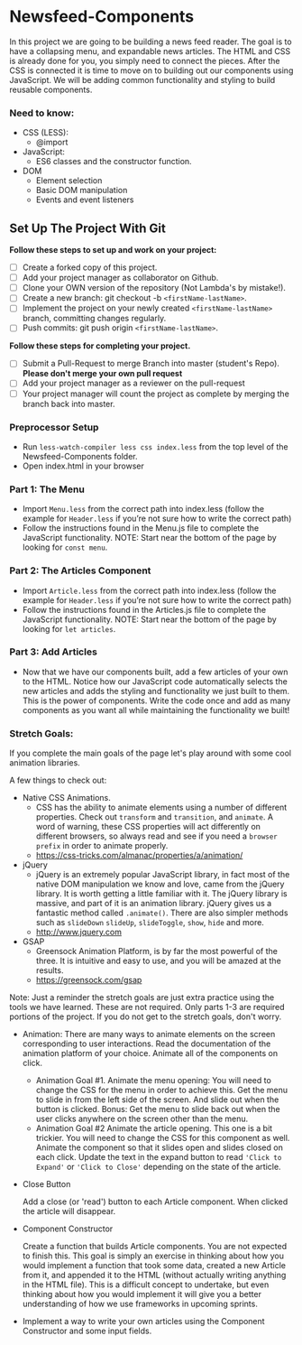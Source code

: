 # Newsfeed-Components

In this project we are going to be building a news feed reader. The goal is to have a collapsing menu, and expandable news articles. The HTML and CSS is already done for you, you simply need to connect the pieces. After the CSS is connected it is time to move on to building out our components using JavaScript. We will be adding common functionality and styling to build reusable components.

### Need to know:

-   CSS (LESS):
    -   @import
-   JavaScript:
    -   ES6 classes and the constructor function.
-   DOM
    -   Element selection
    -   Basic DOM manipulation
    -   Events and event listeners

## Set Up The Project With Git

**Follow these steps to set up and work on your project:**

-   [ ] Create a forked copy of this project.
-   [ ] Add your project manager as collaborator on Github.
-   [ ] Clone your OWN version of the repository (Not Lambda's by mistake!).
-   [ ] Create a new branch: git checkout -b `<firstName-lastName>`.
-   [ ] Implement the project on your newly created `<firstName-lastName>` branch, committing changes regularly.
-   [ ] Push commits: git push origin `<firstName-lastName>`.

**Follow these steps for completing your project.**

-   [ ] Submit a Pull-Request to merge <firstName-lastName> Branch into master (student's Repo). **Please don't merge your own pull request**
-   [ ] Add your project manager as a reviewer on the pull-request
-   [ ] Your project manager will count the project as complete by merging the branch back into master.

### Preprocessor Setup

-   Run `less-watch-compiler less css index.less` from the top level of the Newsfeed-Components folder.
-   Open index.html in your browser

### Part 1: The Menu

-   Import `Menu.less` from the correct path into index.less (follow the example for `Header.less` if you’re not sure how to write the correct path)
-   Follow the instructions found in the Menu.js file to complete the JavaScript functionality. NOTE: Start near the bottom of the page by looking for `const menu`.

### Part 2: The Articles Component

-   Import `Article.less` from the correct path into index.less (follow the example for `Header.less` if you’re not sure how to write the correct path)
-   Follow the instructions found in the Articles.js file to complete the JavaScript functionality. NOTE: Start near the bottom of the page by looking for `let articles`.

### Part 3: Add Articles

-   Now that we have our components built, add a few articles of your own to the HTML. Notice how our JavaScript code automatically selects the new articles and adds the styling and functionality we just built to them. This is the power of components. Write the code once and add as many components as you want all while maintaining the functionality we built!

### Stretch Goals:

If you complete the main goals of the page let's play around with some cool animation libraries.

A few things to check out:

-   Native CSS Animations.
    -   CSS has the ability to animate elements using a number of different properties. Check out `transform` and `transition`, and `animate`. A word of warning, these CSS properties will act differently on different browsers, so always read and see if you need a `browser prefix` in order to animate properly.
    -   https://css-tricks.com/almanac/properties/a/animation/
-   jQuery
    -   jQuery is an extremely popular JavaScript library, in fact most of the native DOM manipulation we know and love, came from the jQuery library. It is worth getting a little familiar with it. The jQuery library is massive, and part of it is an animation library. jQuery gives us a fantastic method called `.animate()`. There are also simpler methods such as `slideDown` `slideUp`, `slideToggle`, `show`, `hide` and more.
    -   http://www.jquery.com
-   GSAP
    -   Greensock Animation Platform, is by far the most powerful of the three. It is intuitive and easy to use, and you will be amazed at the results.
    -   https://greensock.com/gsap

Note: Just a reminder the stretch goals are just extra practice using the tools we have learned. These are not required. Only parts 1-3 are required portions of the project. If you do not get to the stretch goals, don't worry.

-   Animation: There are many ways to animate elements on the screen corresponding to user interactions. Read the documentation of the animation platform of your choice. Animate all of the components on click.

    -   Animation Goal #1. Animate the menu opening: You will need to change the CSS for the menu in order to achieve this. Get the menu to slide in from the left side of the screen. And slide out when the button is clicked. Bonus: Get the menu to slide back out when the user clicks anywhere on the screen other than the menu.
    -   Animation Goal #2 Animate the article opening. This one is a bit trickier. You will need to change the CSS for this component as well. Animate the component so that it slides open and slides closed on each click. Update the text in the expand button to read `'Click to Expand'` or `'Click to Close'` depending on the state of the article.

-   Close Button

    Add a close (or 'read') button to each Article component. When clicked the article will disappear.

-   Component Constructor

    Create a function that builds Article components. You are not expected to finish this. This goal is simply an exercise in thinking about how you would implement a function that took some data, created a new Article from it, and appended it to the HTML (without actually writing anything in the HTML file). This is a difficult concept to undertake, but even thinking about how you would implement it will give you a better understanding of how we use frameworks in upcoming sprints.

-   Implement a way to write your own articles using the Component Constructor and some input fields.
